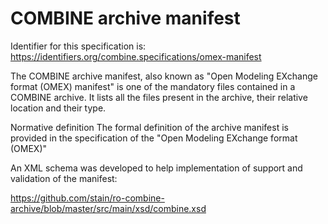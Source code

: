 # COMBINE archive manifest
Identifier for this specification is: https://identifiers.org/combine.specifications/omex-manifest

The COMBINE archive manifest, also known as "Open Modeling EXchange format (OMEX) manifest" is one of the mandatory files contained in a COMBINE archive. It lists all the files present in the archive, their relative location and their type.

Normative definition
The formal definition of the archive manifest is provided in the specification of the "Open Modeling EXchange format (OMEX)"

An XML schema was developed to help implementation of support and validation of the manifest:

https://github.com/stain/ro-combine-archive/blob/master/src/main/xsd/combine.xsd
